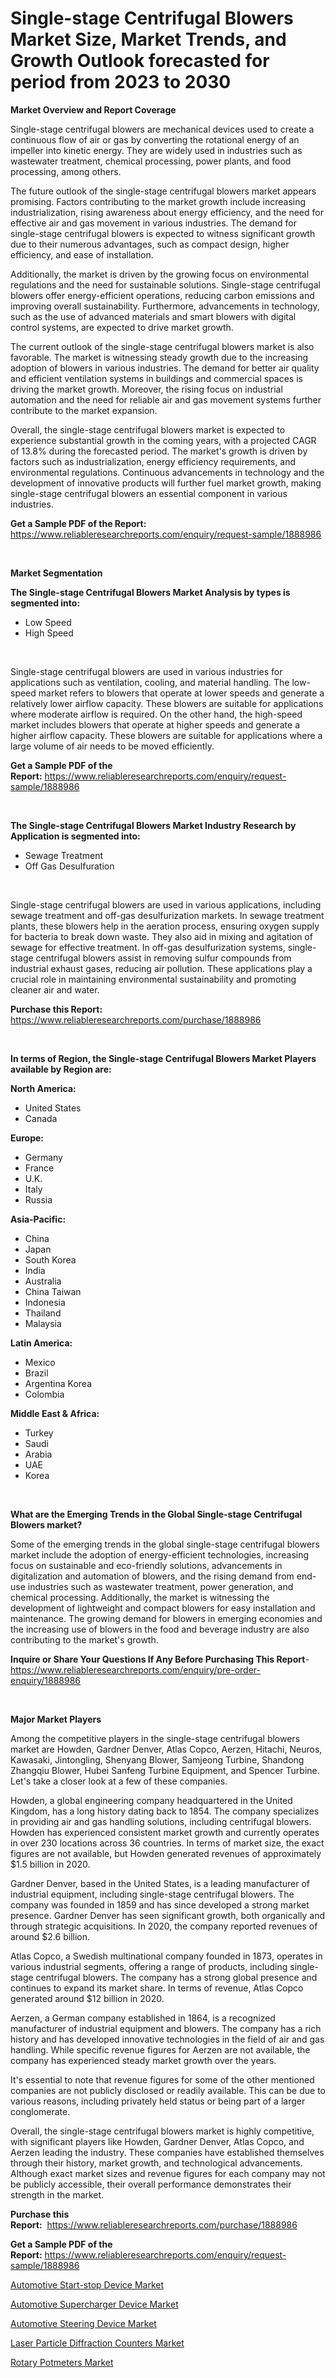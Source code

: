 <p><h1>Single-stage Centrifugal Blowers Market Size, Market Trends, and Growth Outlook forecasted for period from 2023 to 2030</h1></p><p><strong>Market Overview and Report Coverage</strong></p>
<p><p>Single-stage centrifugal blowers are mechanical devices used to create a continuous flow of air or gas by converting the rotational energy of an impeller into kinetic energy. They are widely used in industries such as wastewater treatment, chemical processing, power plants, and food processing, among others.</p><p>The future outlook of the single-stage centrifugal blowers market appears promising. Factors contributing to the market growth include increasing industrialization, rising awareness about energy efficiency, and the need for effective air and gas movement in various industries. The demand for single-stage centrifugal blowers is expected to witness significant growth due to their numerous advantages, such as compact design, higher efficiency, and ease of installation.</p><p>Additionally, the market is driven by the growing focus on environmental regulations and the need for sustainable solutions. Single-stage centrifugal blowers offer energy-efficient operations, reducing carbon emissions and improving overall sustainability. Furthermore, advancements in technology, such as the use of advanced materials and smart blowers with digital control systems, are expected to drive market growth.</p><p>The current outlook of the single-stage centrifugal blowers market is also favorable. The market is witnessing steady growth due to the increasing adoption of blowers in various industries. The demand for better air quality and efficient ventilation systems in buildings and commercial spaces is driving the market growth. Moreover, the rising focus on industrial automation and the need for reliable air and gas movement systems further contribute to the market expansion.</p><p>Overall, the single-stage centrifugal blowers market is expected to experience substantial growth in the coming years, with a projected CAGR of 13.8% during the forecasted period. The market's growth is driven by factors such as industrialization, energy efficiency requirements, and environmental regulations. Continuous advancements in technology and the development of innovative products will further fuel market growth, making single-stage centrifugal blowers an essential component in various industries.</p></p>
<p><strong>Get a Sample PDF of the Report:</strong> <a href="https://www.reliableresearchreports.com/enquiry/request-sample/1888986">https://www.reliableresearchreports.com/enquiry/request-sample/1888986</a></p>
<p>&nbsp;</p>
<p><strong>Market Segmentation</strong></p>
<p><strong>The Single-stage Centrifugal Blowers Market Analysis by types is segmented into:</strong></p>
<p><ul><li>Low Speed</li><li>High Speed</li></ul></p>
<p>&nbsp;</p>
<p><p>Single-stage centrifugal blowers are used in various industries for applications such as ventilation, cooling, and material handling. The low-speed market refers to blowers that operate at lower speeds and generate a relatively lower airflow capacity. These blowers are suitable for applications where moderate airflow is required. On the other hand, the high-speed market includes blowers that operate at higher speeds and generate a higher airflow capacity. These blowers are suitable for applications where a large volume of air needs to be moved efficiently.</p></p>
<p><strong>Get a Sample PDF of the Report:</strong>&nbsp;<a href="https://www.reliableresearchreports.com/enquiry/request-sample/1888986">https://www.reliableresearchreports.com/enquiry/request-sample/1888986</a></p>
<p>&nbsp;</p>
<p><strong>The Single-stage Centrifugal Blowers Market Industry Research by Application is segmented into:</strong></p>
<p><ul><li>Sewage Treatment</li><li>Off Gas Desulfuration</li></ul></p>
<p>&nbsp;</p>
<p><p>Single-stage centrifugal blowers are used in various applications, including sewage treatment and off-gas desulfurization markets. In sewage treatment plants, these blowers help in the aeration process, ensuring oxygen supply for bacteria to break down waste. They also aid in mixing and agitation of sewage for effective treatment. In off-gas desulfurization systems, single-stage centrifugal blowers assist in removing sulfur compounds from industrial exhaust gases, reducing air pollution. These applications play a crucial role in maintaining environmental sustainability and promoting cleaner air and water.</p></p>
<p><strong>Purchase this Report:</strong>&nbsp; <a href="https://www.reliableresearchreports.com/purchase/1888986">https://www.reliableresearchreports.com/purchase/1888986</a></p>
<p>&nbsp;</p>
<p><strong>In terms of Region, the Single-stage Centrifugal Blowers Market Players available by Region are:</strong></p>
<p>
    <p> <strong> North America: </strong>
        <ul>
            <li>United States</li>
            <li>Canada</li>
        </ul>
        </p> 
    <p> <strong> Europe: </strong>
        <ul>
            <li>Germany</li>
            <li>France</li>
            <li>U.K.</li>
            <li>Italy</li>
            <li>Russia</li>
        </ul>
        </p> 
    <p> <strong> Asia-Pacific: </strong>
        <ul>
            <li>China</li>
            <li>Japan</li>
            <li>South Korea</li>
            <li>India</li>
            <li>Australia</li>
            <li>China Taiwan</li>
            <li>Indonesia</li>
            <li>Thailand</li>
            <li>Malaysia</li>
        </ul>
        </p> 
    <p> <strong> Latin America: </strong>
        <ul>
            <li>Mexico</li>
            <li>Brazil</li>
            <li>Argentina Korea</li>
            <li>Colombia</li>
        </ul>
        </p> 
    <p> <strong> Middle East & Africa: </strong>
        <ul>
            <li>Turkey</li>
            <li>Saudi</li>
            <li>Arabia</li>
            <li>UAE</li>
            <li>Korea</li>
        </ul>
    </p>
    </p>
<p>&nbsp;</p>
<p><strong>What are the Emerging Trends in the Global Single-stage Centrifugal Blowers market?</strong></p>
<p><p>Some of the emerging trends in the global single-stage centrifugal blowers market include the adoption of energy-efficient technologies, increasing focus on sustainable and eco-friendly solutions, advancements in digitalization and automation of blowers, and the rising demand from end-use industries such as wastewater treatment, power generation, and chemical processing. Additionally, the market is witnessing the development of lightweight and compact blowers for easy installation and maintenance. The growing demand for blowers in emerging economies and the increasing use of blowers in the food and beverage industry are also contributing to the market's growth.</p></p>
<p><strong>Inquire or Share Your Questions If Any Before Purchasing This Report</strong>- <a href="https://www.reliableresearchreports.com/enquiry/pre-order-enquiry/1888986">https://www.reliableresearchreports.com/enquiry/pre-order-enquiry/1888986</a></p>
<p>&nbsp;</p>
<p><strong>Major Market Players</strong></p>
<p><p>Among the competitive players in the single-stage centrifugal blowers market are Howden, Gardner Denver, Atlas Copco, Aerzen, Hitachi, Neuros, Kawasaki, Jintongling, Shenyang Blower, Samjeong Turbine, Shandong Zhangqiu Blower, Hubei Sanfeng Turbine Equipment, and Spencer Turbine. Let's take a closer look at a few of these companies.</p><p>Howden, a global engineering company headquartered in the United Kingdom, has a long history dating back to 1854. The company specializes in providing air and gas handling solutions, including centrifugal blowers. Howden has experienced consistent market growth and currently operates in over 230 locations across 36 countries. In terms of market size, the exact figures are not available, but Howden generated revenues of approximately $1.5 billion in 2020.</p><p>Gardner Denver, based in the United States, is a leading manufacturer of industrial equipment, including single-stage centrifugal blowers. The company was founded in 1859 and has since developed a strong market presence. Gardner Denver has seen significant growth, both organically and through strategic acquisitions. In 2020, the company reported revenues of around $2.6 billion.</p><p>Atlas Copco, a Swedish multinational company founded in 1873, operates in various industrial segments, offering a range of products, including single-stage centrifugal blowers. The company has a strong global presence and continues to expand its market share. In terms of revenue, Atlas Copco generated around $12 billion in 2020.</p><p>Aerzen, a German company established in 1864, is a recognized manufacturer of industrial equipment and blowers. The company has a rich history and has developed innovative technologies in the field of air and gas handling. While specific revenue figures for Aerzen are not available, the company has experienced steady market growth over the years.</p><p>It's essential to note that revenue figures for some of the other mentioned companies are not publicly disclosed or readily available. This can be due to various reasons, including privately held status or being part of a larger conglomerate.</p><p>Overall, the single-stage centrifugal blowers market is highly competitive, with significant players like Howden, Gardner Denver, Atlas Copco, and Aerzen leading the industry. These companies have established themselves through their history, market growth, and technological advancements. Although exact market sizes and revenue figures for each company may not be publicly accessible, their overall performance demonstrates their strength in the market.</p></p>
<p><strong>Purchase this Report:</strong>&nbsp;&nbsp;<a href="https://www.reliableresearchreports.com/purchase/1888986">https://www.reliableresearchreports.com/purchase/1888986</a></p>
<p></p>
<p><strong>Get a Sample PDF of the Report:</strong>&nbsp;<a href="https://www.reliableresearchreports.com/enquiry/request-sample/1888986">https://www.reliableresearchreports.com/enquiry/request-sample/1888986</a></p>
<p><p><a href="https://medium.com/@chiragreportprime4/automotive-start-stop-device-market-furnishes-information-on-market-share-market-trends-and-68bb8fa66363">Automotive Start-stop Device Market</a></p><p><a href="https://medium.com/@kartik.reportprime/automotive-supercharger-device-market-size-reveals-the-best-marketing-channels-in-global-industry-0ad8d3664a4b">Automotive Supercharger Device Market</a></p><p><a href="https://medium.com/@smriti.reportprime/automotive-steering-device-market-analysis-and-sze-forecasted-for-period-from-2023-to-2030-40efb478b2e7">Automotive Steering Device Market</a></p><p><a href="https://github.com/rahu1505/Market-Research-Report-List-1/blob/main/laser-particle-diffraction-counters-market.md">Laser Particle Diffraction Counters Market</a></p><p><a href="https://github.com/rahu1506/Market-Research-Report-List-1/blob/main/rotary-potmeters-market.md">Rotary Potmeters Market</a></p></p>